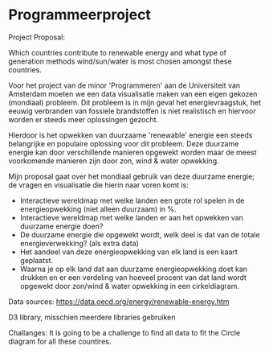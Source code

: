 # Programmeerproject


Project Proposal:

Which countries contribute to renewable energy and what type of generation methods wind/sun/water is most chosen amongst these countries.

Voor het project van de minor 'Programmeren' aan de Universiteit van Amsterdam moeten we een data visualisatie maken van een eigen gekozen (mondiaal) probleem. Dit probleem is in mijn geval het energievraagstuk, het eeuwig verbranden van fossiele brandstoffen is niet realistisch en hiervoor worden er steeds meer oplossingen gezocht.

Hierdoor is het opwekken van duurzaame 'renewable' energie  een steeds belangrijke en populaire oplossing voor dit probleem.
Deze duurzame energie kan door verschillende manieren opgewekt worden maar de meest voorkomende manieren zijn door zon, wind & water opwekking.

Mijn proposal gaat over het mondiaal gebruik van deze duurzame energie; de vragen en visualisatie die hierin naar voren komt is:
- Interactieve wereldmap met welke landen een grote rol spelen in de energieopwekking (niet alleen duurzaam) in %.
- Interactieve wereldmap met welke landen er aan het opwekken van duurzame energie doen?
- De duurzame energie die opgewekt wordt, welk deel is dat van de totale energieverwekking? (als extra data)
- Het aandeel van deze energieopwekking van elk land is een kaart geplaatst.
- Waarna je op elk land dat aan duurzame energieopwekking doet kan drukken en er een verdeling van hoeveel procent van dat land wordt opgewekt door zon/wind & water opwekking in een cirkeldiagram.

Data sources:
https://data.oecd.org/energy/renewable-energy.htm

D3 library, misschien meerdere libraries gebruiken


Challanges:
It is going to be a challenge to find all data to fit the Circle diagram for all these countires.
